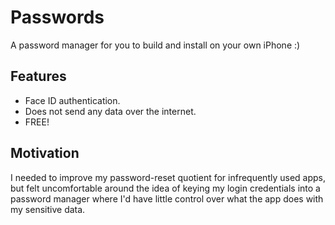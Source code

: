 # Passwords
A password manager for you to build and install on your own iPhone :)

## Features
* Face ID authentication.
* Does not send any data over the internet.
* FREE!

## Motivation
I needed to improve my password-reset quotient for infrequently used apps, but felt uncomfortable around the idea of keying my login credentials into a password manager where I'd have little control over what the app does with my sensitive data. 
